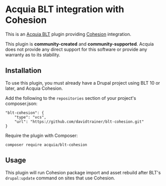 Acquia BLT integration with Cohesion
====

This is an [Acquia BLT](https://github.com/acquia/blt) plugin providing [Cohesion](https://www.acquia.com/products-services/acquia-cohesion) integration.

This plugin is **community-created** and **community-supported**. Acquia does not provide any direct support for this software or provide any warranty as to its stability.

## Installation

To use this plugin, you must already have a Drupal project using BLT 10 or later, and Acquia Cohesion.

Add the following to the `repositories` section of your project's composer.json:

```
"blt-cohesion": {
    "type": "vcs",
    "url": "https://github.com/davidtrainer/blt-cohesion.git"
}
```

Require the plugin with Composer:

`composer require acquia/blt-cohesion`

## Usage

This plugin will run Cohesion package import and asset rebuild after BLT's `drupal:update` command on sites that use Cohesion.

